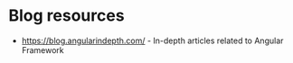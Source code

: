 # Blog resources

- https://blog.angularindepth.com/ - In-depth articles related to Angular Framework